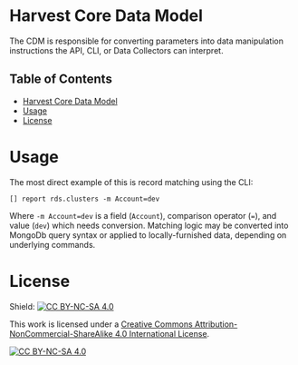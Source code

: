 # Harvest Core Data Model
The CDM is responsible for converting parameters into data manipulation instructions the API, CLI, or Data Collectors can interpret.

## Table of Contents
- [Harvest Core Data Model](#harvest-core-data-model)
- [Usage](#usage)
- [License](#license)

# Usage
The most direct example of this is record matching using the CLI:
```
[] report rds.clusters -m Account=dev
```
Where `-m Account=dev` is a field (`Account`), comparison operator (`=`), and value (`dev`) which needs conversion. Matching logic may be converted into MongoDb query syntax or applied to locally-furnished data, depending on underlying commands.

# License
Shield: [![CC BY-NC-SA 4.0][cc-by-nc-sa-shield]][cc-by-nc-sa]

This work is licensed under a
[Creative Commons Attribution-NonCommercial-ShareAlike 4.0 International License][cc-by-nc-sa].

[![CC BY-NC-SA 4.0][cc-by-nc-sa-image]][cc-by-nc-sa]

[cc-by-nc-sa]: http://creativecommons.org/licenses/by-nc-sa/4.0/
[cc-by-nc-sa-image]: https://licensebuttons.net/l/by-nc-sa/4.0/88x31.png
[cc-by-nc-sa-shield]: https://img.shields.io/badge/License-CC%20BY--NC--SA%204.0-lightgrey.svg

